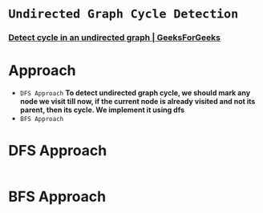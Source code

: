 # `Undirected Graph Cycle Detection`
### [Detect cycle in an undirected graph | GeeksForGeeks](https://practice.geeksforgeeks.org/problems/detect-cycle-in-an-undirected-graph/1?utm_source=gfg&utm_medium=article&utm_campaign=bottom_sticky_on_article)
# Approach 
- `DFS Approach` **To detect undirected graph cycle, we should mark any node we visit till now, if the current node is already visited and not its parent, then its cycle. We implement it using dfs**
- `BFS Approach` 

# DFS Approach 
```cpp


```

# BFS Approach
```cpp

```
